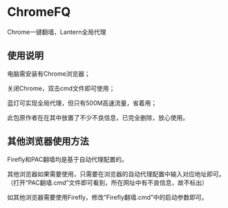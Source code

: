 # ChromeFQ
Chrome一键翻墙，Lantern全局代理
## 使用说明
电脑需安装有Chrome浏览器；

关闭Chrome，双击cmd文件即可使用；

蓝灯可实现全局代理，但只有500M高速流量，省着用；

此包原作者在在其中放置了不少不良信息，已完全删除，放心使用。
## 其他浏览器使用方法
Firefly和PAC翻墙均是基于自动代理配置的。

其他浏览器如果需要使用，只需要在浏览器的自动代理配置中输入对应地址即可。（打开“PAC翻墙.cmd”文件即可看到，所在网址中有不良信息，故不标出）

如其他浏览器需要使用Firefly，修改“Firefly翻墙.cmd”中的启动参数即可。
